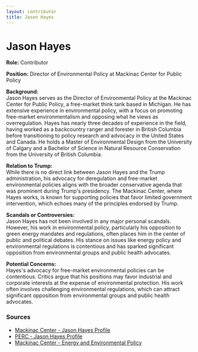 ```yaml
---
layout: contributor
title: Jason Hayes
---
```


# Jason Hayes

**Role:** Contributor

**Position:** Director of Environmental Policy at Mackinac Center for Public Policy

**Background:**  
Jason Hayes serves as the Director of Environmental Policy at the Mackinac Center for Public Policy, a free-market think tank based in Michigan. He has extensive experience in environmental policy, with a focus on promoting free-market environmentalism and opposing what he views as overregulation. Hayes has nearly three decades of experience in the field, having worked as a backcountry ranger and forester in British Columbia before transitioning to policy research and advocacy in the United States and Canada. He holds a Master of Environmental Design from the University of Calgary and a Bachelor of Science in Natural Resource Conservation from the University of British Columbia.

**Relation to Trump:**  
While there is no direct link between Jason Hayes and the Trump administration, his advocacy for deregulation and free-market environmental policies aligns with the broader conservative agenda that was prominent during Trump's presidency. The Mackinac Center, where Hayes works, is known for supporting policies that favor limited government intervention, which echoes many of the principles endorsed by Trump.

**Scandals or Controversies:**  
Jason Hayes has not been involved in any major personal scandals. However, his work in environmental policy, particularly his opposition to green energy mandates and regulations, often places him in the center of public and political debates. His stance on issues like energy policy and environmental regulations is contentious and has sparked significant opposition from environmental groups and public health advocates.

**Potential Concerns:**  
Hayes's advocacy for free-market environmental policies can be contentious. Critics argue that his positions may favor industrial and corporate interests at the expense of environmental protection. His work often involves challenging environmental regulations, which can attract significant opposition from environmental groups and public health advocates.

### Sources
- [Mackinac Center - Jason Hayes Profile](https://www.mackinac.org)
- [PERC - Jason Hayes Profile](https://www.perc.org/people/jason-hayes)
- [Mackinac Center - Energy and Environmental Policy](https://www.mackinac.org)
